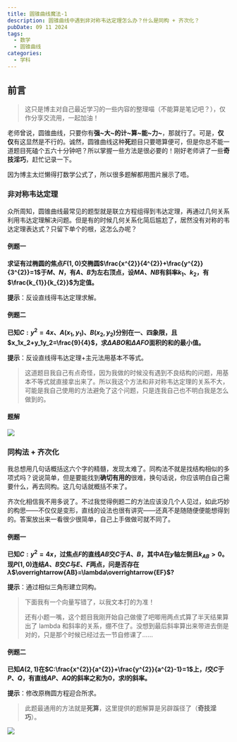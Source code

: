 ```yaml
---
title: 圆锥曲线魔法-1
description: 圆锥曲线中遇到非对称韦达定理怎么办？什么是同构 + 齐次化？
pubDate: 09 11 2024
tags:
  - 数学
  - 圆锥曲线
categories:
  - 学科
---
```

## 前言

> 这只是博主对自己最近学习的一些内容的整理喵（不能算是笔记吧？），仅作分享交流用，一起加油！

老师曾说，圆锥曲线，只要你有**强~大~的计~算~能~力~**，那就行了。可是，**仅仅**有这显然是不行的。诚然，圆锥曲线这种**死**题目只要嗯算便可，但是你总不能一道题目死磕个五六十分钟吧？所以掌握一些方法是很必要的！刚好老师讲了一些**奇技淫巧**，赶忙记录一下。

因为博主太烂懒得打数学公式了，所以很多题解都用图片展示了唔。

### 非对称韦达定理

众所周知，圆锥曲线最常见的题型就是联立方程组得到韦达定理，再通过几何关系利用韦达定理解决问题。但是有的时候几何关系化简后尴尬了，居然没有对称的韦达定理表达式？只留下单个的根，这怎么办呢？

#### 例题一

**求证有过椭圆的焦点$F(1,0)$交椭圆$\frac{x^{2}}{4^{2}}+\frac{y^{2}}{3^{2}}=1$于$M$、$N$，有$A$、$B$为左右顶点，设$MA$、$NB$有斜率$k_{1}$、$k_{2}$，有$\frac{k_{1}}{k_{2}}$为定值。**

**提示**：反设直线得韦达定理求解。

#### 例题二

**已知$C:y^2=4x$、$A(x_1,y_1)$、$B(x_2,y_2)$分别在一、四象限，且$x_1x_2+y_1y_2=\frac{9}{4}$，求$\Delta A B O$和$\Delta A F O$面积的和的最小值。**

**提示**：反设直线得韦达定理+主元法用基本不等式。

> 这道题目我自己有点奇怪，因为我做的时候没有遇到不良结构的问题，用基本不等式就直接拿出来了。所以我这个方法和非对称韦达定理的关系不大，可能是我自己使用的方法避免了这个问题，只是连我自己也不明白我是怎么做到的。

#### 题解

![](https://saroprock.oss-cn-hangzhou.aliyuncs.com/img/IMG_20240911_222213.jpg)

### 同构法 + 齐次化

我总想用几句话概括这六个字的精髓，发现太难了。同构法不就是找结构相似的多项式吗？说说简单，但是要能找到**确切有用的**很难，换句话说，你应该明白自己需要什么，再去同构。这几句话就概括不来了。

齐次化相信我不用多说了。不过我觉得例题二的方法应该没几个人见过，如此巧妙的构思——不仅仅是变形，直线的设法也很有讲究——还真不是随随便便能想得到的。答案放出来一看很少很简单，自己上手做做可就不同了。

#### 例题一

**已知$C:y^2=4x$，过焦点$F$的直线$AB$交$C$于$A$、$B$，其中$A$在$y$轴左侧且$k_{AB}>0$。现$P(1,0)$连结$A$、$B$交$C$与$E$、$F$两点，问是否存在$\lambda$$\overrightarrow{AB}=\lambda\overrightarrow{EF}$?**

**提示**：通过相似三角形建立同构。

> 下面我有一个向量写错了，以我文本打的为准！
> 
> 还有小题一嘴，这个题目我刚开始自己做傻了吧唧用两点式算了半天结果算出了 lambda 和斜率的关系，绷不住了。没想到最后斜率算出来带进去倒是对的，只是那个时候已经过去一节自修课了……

#### 例题二

**已知$A(2,1)$在$C:\frac{x^{2}}{a^{2}}+\frac{y^{2}}{a^{2}-1}=1$上，$l$交$C$于$P$、$Q$，有直线$AP$、$AQ$的斜率之和为$0$，求$l$的斜率。**

**提示**：修改原椭圆方程迎合所求。

> 此题最通用的方法就是**死算**，这里提供的题解算是另辟蹊径了（**奇技淫巧**）。

![](https://saroprock.oss-cn-hangzhou.aliyuncs.com/img/IMG_20240911_222236.jpg)
